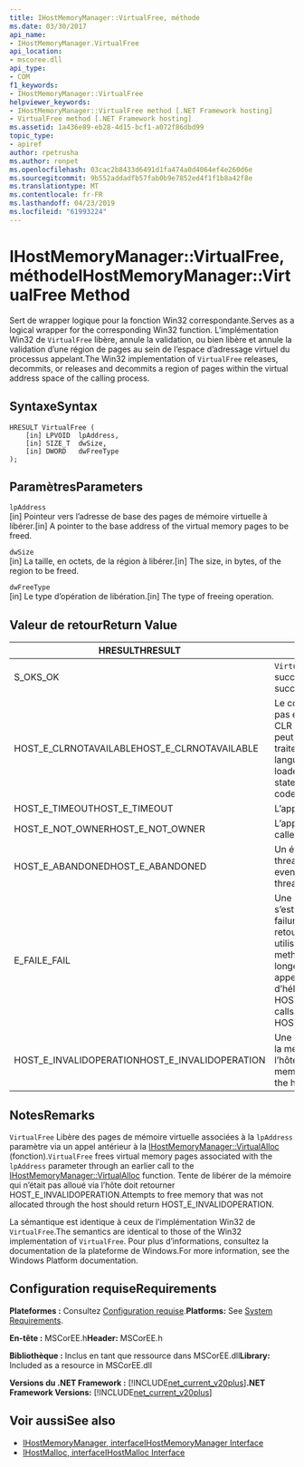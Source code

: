 ```yaml
---
title: IHostMemoryManager::VirtualFree, méthode
ms.date: 03/30/2017
api_name:
- IHostMemoryManager.VirtualFree
api_location:
- mscoree.dll
api_type:
- COM
f1_keywords:
- IHostMemoryManager::VirtualFree
helpviewer_keywords:
- IHostMemoryManager::VirtualFree method [.NET Framework hosting]
- VirtualFree method [.NET Framework hosting]
ms.assetid: 1a436e89-eb28-4d15-bcf1-a072f86dbd99
topic_type:
- apiref
author: rpetrusha
ms.author: ronpet
ms.openlocfilehash: 03cac2b8433d6491d1fa474a0d4064ef4e260d6e
ms.sourcegitcommit: 9b552addadfb57fab0b9e7852ed4f1f1b8a42f8e
ms.translationtype: MT
ms.contentlocale: fr-FR
ms.lasthandoff: 04/23/2019
ms.locfileid: "61993224"
---
```

# <a name="ihostmemorymanagervirtualfree-method"></a><span data-ttu-id="69126-102">IHostMemoryManager::VirtualFree, méthode</span><span class="sxs-lookup"><span data-stu-id="69126-102">IHostMemoryManager::VirtualFree Method</span></span>
<span data-ttu-id="69126-103">Sert de wrapper logique pour la fonction Win32 correspondante.</span><span class="sxs-lookup"><span data-stu-id="69126-103">Serves as a logical wrapper for the corresponding Win32 function.</span></span> <span data-ttu-id="69126-104">L’implémentation Win32 de `VirtualFree` libère, annule la validation, ou bien libère et annule la validation d’une région de pages au sein de l’espace d’adressage virtuel du processus appelant.</span><span class="sxs-lookup"><span data-stu-id="69126-104">The Win32 implementation of `VirtualFree` releases, decommits, or releases and decommits a region of pages within the virtual address space of the calling process.</span></span>  
  
## <a name="syntax"></a><span data-ttu-id="69126-105">Syntaxe</span><span class="sxs-lookup"><span data-stu-id="69126-105">Syntax</span></span>  
  
```  
HRESULT VirtualFree (  
    [in] LPVOID  lpAddress,  
    [in] SIZE_T  dwSize,  
    [in] DWORD   dwFreeType  
);  
```  
  
## <a name="parameters"></a><span data-ttu-id="69126-106">Paramètres</span><span class="sxs-lookup"><span data-stu-id="69126-106">Parameters</span></span>  
 `lpAddress`  
 <span data-ttu-id="69126-107">[in] Pointeur vers l’adresse de base des pages de mémoire virtuelle à libérer.</span><span class="sxs-lookup"><span data-stu-id="69126-107">[in] A pointer to the base address of the virtual memory pages to be freed.</span></span>  
  
 `dwSize`  
 <span data-ttu-id="69126-108">[in] La taille, en octets, de la région à libérer.</span><span class="sxs-lookup"><span data-stu-id="69126-108">[in] The size, in bytes, of the region to be freed.</span></span>  
  
 `dwFreeType`  
 <span data-ttu-id="69126-109">[in] Le type d’opération de libération.</span><span class="sxs-lookup"><span data-stu-id="69126-109">[in] The type of freeing operation.</span></span>  
  
## <a name="return-value"></a><span data-ttu-id="69126-110">Valeur de retour</span><span class="sxs-lookup"><span data-stu-id="69126-110">Return Value</span></span>  
  
|<span data-ttu-id="69126-111">HRESULT</span><span class="sxs-lookup"><span data-stu-id="69126-111">HRESULT</span></span>|<span data-ttu-id="69126-112">Description</span><span class="sxs-lookup"><span data-stu-id="69126-112">Description</span></span>|  
|-------------|-----------------|  
|<span data-ttu-id="69126-113">S_OK</span><span class="sxs-lookup"><span data-stu-id="69126-113">S_OK</span></span>|<span data-ttu-id="69126-114">`VirtualFree` retourné avec succès.</span><span class="sxs-lookup"><span data-stu-id="69126-114">`VirtualFree` returned successfully.</span></span>|  
|<span data-ttu-id="69126-115">HOST_E_CLRNOTAVAILABLE</span><span class="sxs-lookup"><span data-stu-id="69126-115">HOST_E_CLRNOTAVAILABLE</span></span>|<span data-ttu-id="69126-116">Le common language runtime (CLR) n’a pas été chargé dans un processus ou le CLR est dans un état dans lequel il ne peut pas exécuter le code managé ou traiter l’appel avec succès.</span><span class="sxs-lookup"><span data-stu-id="69126-116">The common language runtime (CLR) has not been loaded into a process, or the CLR is in a state in which it cannot run managed code or process the call successfully.</span></span>|  
|<span data-ttu-id="69126-117">HOST_E_TIMEOUT</span><span class="sxs-lookup"><span data-stu-id="69126-117">HOST_E_TIMEOUT</span></span>|<span data-ttu-id="69126-118">L’appel a expiré.</span><span class="sxs-lookup"><span data-stu-id="69126-118">The call timed out.</span></span>|  
|<span data-ttu-id="69126-119">HOST_E_NOT_OWNER</span><span class="sxs-lookup"><span data-stu-id="69126-119">HOST_E_NOT_OWNER</span></span>|<span data-ttu-id="69126-120">L’appelant ne possède pas le verrou.</span><span class="sxs-lookup"><span data-stu-id="69126-120">The caller does not own the lock.</span></span>|  
|<span data-ttu-id="69126-121">HOST_E_ABANDONED</span><span class="sxs-lookup"><span data-stu-id="69126-121">HOST_E_ABANDONED</span></span>|<span data-ttu-id="69126-122">Un événement a été annulé alors qu’un thread bloqué ou Fibre l’attendait.</span><span class="sxs-lookup"><span data-stu-id="69126-122">An event was canceled while a blocked thread or fiber was waiting on it.</span></span>|  
|<span data-ttu-id="69126-123">E_FAIL</span><span class="sxs-lookup"><span data-stu-id="69126-123">E_FAIL</span></span>|<span data-ttu-id="69126-124">Une défaillance catastrophique inconnue s’est produite.</span><span class="sxs-lookup"><span data-stu-id="69126-124">An unknown catastrophic failure occurred.</span></span> <span data-ttu-id="69126-125">Lorsqu’une méthode retourne E_FAIL, le CLR n’est plus utilisable au sein du processus.</span><span class="sxs-lookup"><span data-stu-id="69126-125">When a method returns E_FAIL, the CLR is no longer usable within the process.</span></span> <span data-ttu-id="69126-126">Les appels suivants aux méthodes d’hébergement retournent HOST_E_CLRNOTAVAILABLE.</span><span class="sxs-lookup"><span data-stu-id="69126-126">Subsequent calls to hosting methods return HOST_E_CLRNOTAVAILABLE.</span></span>|  
|<span data-ttu-id="69126-127">HOST_E_INVALIDOPERATION</span><span class="sxs-lookup"><span data-stu-id="69126-127">HOST_E_INVALIDOPERATION</span></span>|<span data-ttu-id="69126-128">Une tentative a été effectuée pour libérer la mémoire qui n’était pas alloué via l’hôte.</span><span class="sxs-lookup"><span data-stu-id="69126-128">An attempt was made to free memory that was not allocated through the host.</span></span>|  
  
## <a name="remarks"></a><span data-ttu-id="69126-129">Notes</span><span class="sxs-lookup"><span data-stu-id="69126-129">Remarks</span></span>  
 <span data-ttu-id="69126-130">`VirtualFree` Libère des pages de mémoire virtuelle associées à la `lpAddress` paramètre via un appel antérieur à la [IHostMemoryManager::VirtualAlloc](../../../../docs/framework/unmanaged-api/hosting/ihostmemorymanager-virtualalloc-method.md) (fonction).</span><span class="sxs-lookup"><span data-stu-id="69126-130">`VirtualFree` frees virtual memory pages associated with the `lpAddress` parameter through an earlier call to the [IHostMemoryManager::VirtualAlloc](../../../../docs/framework/unmanaged-api/hosting/ihostmemorymanager-virtualalloc-method.md) function.</span></span> <span data-ttu-id="69126-131">Tente de libérer de la mémoire qui n’était pas alloué via l’hôte doit retourner HOST_E_INVALIDOPERATION.</span><span class="sxs-lookup"><span data-stu-id="69126-131">Attempts to free memory that was not allocated through the host should return HOST_E_INVALIDOPERATION.</span></span>  
  
 <span data-ttu-id="69126-132">La sémantique est identique à ceux de l’implémentation Win32 de `VirtualFree`.</span><span class="sxs-lookup"><span data-stu-id="69126-132">The semantics are identical to those of the Win32 implementation of `VirtualFree`.</span></span> <span data-ttu-id="69126-133">Pour plus d’informations, consultez la documentation de la plateforme de Windows.</span><span class="sxs-lookup"><span data-stu-id="69126-133">For more information, see the Windows Platform documentation.</span></span>  
  
## <a name="requirements"></a><span data-ttu-id="69126-134">Configuration requise</span><span class="sxs-lookup"><span data-stu-id="69126-134">Requirements</span></span>  
 <span data-ttu-id="69126-135">**Plateformes :** Consultez [Configuration requise](../../../../docs/framework/get-started/system-requirements.md).</span><span class="sxs-lookup"><span data-stu-id="69126-135">**Platforms:** See [System Requirements](../../../../docs/framework/get-started/system-requirements.md).</span></span>  
  
 <span data-ttu-id="69126-136">**En-tête :** MSCorEE.h</span><span class="sxs-lookup"><span data-stu-id="69126-136">**Header:** MSCorEE.h</span></span>  
  
 <span data-ttu-id="69126-137">**Bibliothèque :** Inclus en tant que ressource dans MSCorEE.dll</span><span class="sxs-lookup"><span data-stu-id="69126-137">**Library:** Included as a resource in MSCorEE.dll</span></span>  
  
 <span data-ttu-id="69126-138">**Versions du .NET Framework :** [!INCLUDE[net_current_v20plus](../../../../includes/net-current-v20plus-md.md)]</span><span class="sxs-lookup"><span data-stu-id="69126-138">**.NET Framework Versions:** [!INCLUDE[net_current_v20plus](../../../../includes/net-current-v20plus-md.md)]</span></span>  
  
## <a name="see-also"></a><span data-ttu-id="69126-139">Voir aussi</span><span class="sxs-lookup"><span data-stu-id="69126-139">See also</span></span>

- [<span data-ttu-id="69126-140">IHostMemoryManager, interface</span><span class="sxs-lookup"><span data-stu-id="69126-140">IHostMemoryManager Interface</span></span>](../../../../docs/framework/unmanaged-api/hosting/ihostmemorymanager-interface.md)
- [<span data-ttu-id="69126-141">IHostMalloc, interface</span><span class="sxs-lookup"><span data-stu-id="69126-141">IHostMalloc Interface</span></span>](../../../../docs/framework/unmanaged-api/hosting/ihostmalloc-interface.md)
